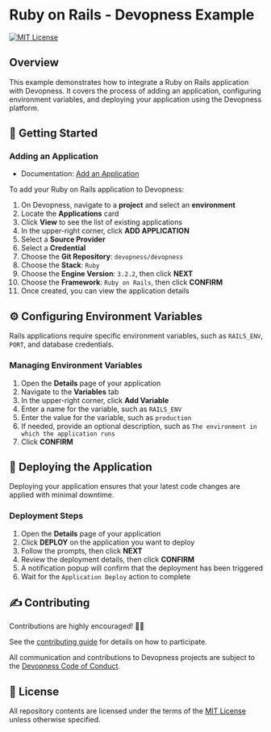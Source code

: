 # Ruby on Rails - Devopness Example

[![MIT License](https://img.shields.io/badge/license-MIT-green.svg?style=flat-square)](https://github.com/devopness/devopness/blob/main/LICENSE)

## Overview

This example demonstrates how to integrate a Ruby on Rails application with Devopness. It covers the process of adding an application, configuring environment variables, and deploying your application using the Devopness platform.

## 🚀 Getting Started

### Adding an Application

- Documentation: [Add an Application](https://www.devopness.com/docs/applications/add-application/)

To add your Ruby on Rails application to Devopness:

1. On Devopness, navigate to a **project** and select an **environment**
2. Locate the **Applications** card
3. Click **View** to see the list of existing applications
4. In the upper-right corner, click **ADD APPLICATION**
5. Select a **Source Provider**
6. Select a **Credential**
7. Choose the **Git Repository**: `devopness/devopness`
8. Choose the **Stack**: `Ruby`
9. Choose the **Engine Version**: `3.2.2`, then click **NEXT**
10. Choose the **Framework**: `Ruby on Rails`, then click **CONFIRM**
11. Once created, you can view the application details

## ⚙️ Configuring Environment Variables

Rails applications require specific environment variables, such as `RAILS_ENV`, `PORT`, and database credentials.

### Managing Environment Variables

1. Open the **Details** page of your application
2. Navigate to the **Variables** tab
3. In the upper-right corner, click **Add Variable**
4. Enter a name for the variable, such as `RAILS_ENV`
5. Enter the value for the variable, such as `production`
6. If needed, provide an optional description, such as `The environment in which the application runs`
7. Click **CONFIRM**

## 🚢 Deploying the Application

Deploying your application ensures that your latest code changes are applied with minimal downtime.

### Deployment Steps

1. Open the **Details** page of your application
2. Click **DEPLOY** on the application you want to deploy
3. Follow the prompts, then click **NEXT**
4. Review the deployment details, then click **CONFIRM**
5. A notification popup will confirm that the deployment has been triggered
6. Wait for the `Application Deploy` action to complete

## ✍️ Contributing

Contributions are highly encouraged! 🙏👊

See the [contributing guide](../../../CONTRIBUTING.md) for details on how to participate.

All communication and contributions to Devopness projects are subject to the [Devopness Code of Conduct](../../../CODE_OF_CONDUCT.md).

## 📜 License

All repository contents are licensed under the terms of the [MIT License](../../../LICENSE) unless otherwise specified.
